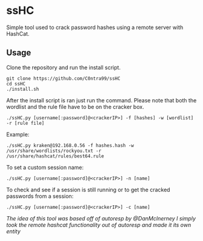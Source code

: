 # ssHC
Simple tool used to crack password hashes using a remote server with HashCat. 

## Usage
Clone the repository and run the install script.

    git clone https://github.com/C0ntra99/ssHC
    cd ssHC 
    ./install.sh

After the install script is ran just run the command.
Please note that both the wordlist and the rule file have to be on the cracker box. 
  
    ./ssHC.py [username[:password]@<crackerIP>] -f [hashes] -w [wordlist] -r [rule file]
    
 Example:

    ./ssHC.py kraken@192.168.0.56 -f hashes.hash -w /usr/share/wordlists/rockyou.txt -r /usr/share/hashcat/rules/best64.rule

To set a custom session name:
  
    ./ssHC.py [username[:password]@<crackerIP>] -n [name]
    
To check and see if a session is still running or to get the cracked passwords from a session:
  
    ./ssHC.py [username[:password]@<crackerIP>] -c [name]
    
*The idea of this tool was based off of autoresp by @DanMcInerney I simply took the remote hashcat functionality out of autoresp and made it its own entity*

